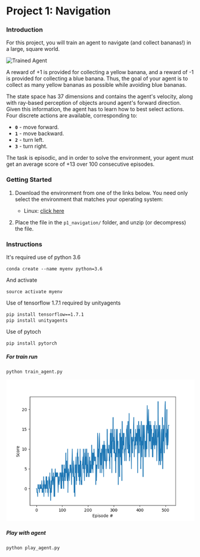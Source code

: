 [//]: # (Image References)

[image1]: https://user-images.githubusercontent.com/10624937/42135619-d90f2f28-7d12-11e8-8823-82b970a54d7e.gif "Trained Agent"

# Project 1: Navigation

### Introduction

For this project, you will train an agent to navigate (and collect bananas!) in a large, square world.  

![Trained Agent][image1]

A reward of +1 is provided for collecting a yellow banana, and a reward of -1 is provided for collecting a blue banana.  Thus, the goal of your agent is to collect as many yellow bananas as possible while avoiding blue bananas.  

The state space has 37 dimensions and contains the agent's velocity, along with ray-based perception of objects around agent's forward direction.  Given this information, the agent has to learn how to best select actions.  Four discrete actions are available, corresponding to:
- **`0`** - move forward.
- **`1`** - move backward.
- **`2`** - turn left.
- **`3`** - turn right.

The task is episodic, and in order to solve the environment, your agent must get an average score of +13 over 100 consecutive episodes.

### Getting Started

1. Download the environment from one of the links below.  You need only select the environment that matches your operating system:
    - Linux: [click here](https://s3-us-west-1.amazonaws.com/udacity-drlnd/P1/Banana/Banana_Linux.zip)
    
2. Place the file in the  `p1_navigation/` folder, and unzip (or decompress) the file. 

### Instructions

It's required use of python 3.6
```
conda create --name myenv python=3.6
```
And activate 

```
source activate myenv
```

Use of tensorflow 1.7.1 required by unityagents

```
pip install tensorflow==1.7.1
pip install unityagents
```

Use of pytoch
```
pip install pytorch
```

##### For train run
```
python train_agent.py
```

![Scores](img/Figure_1.png)

##### Play with agent

```
python play_agent.py
```

